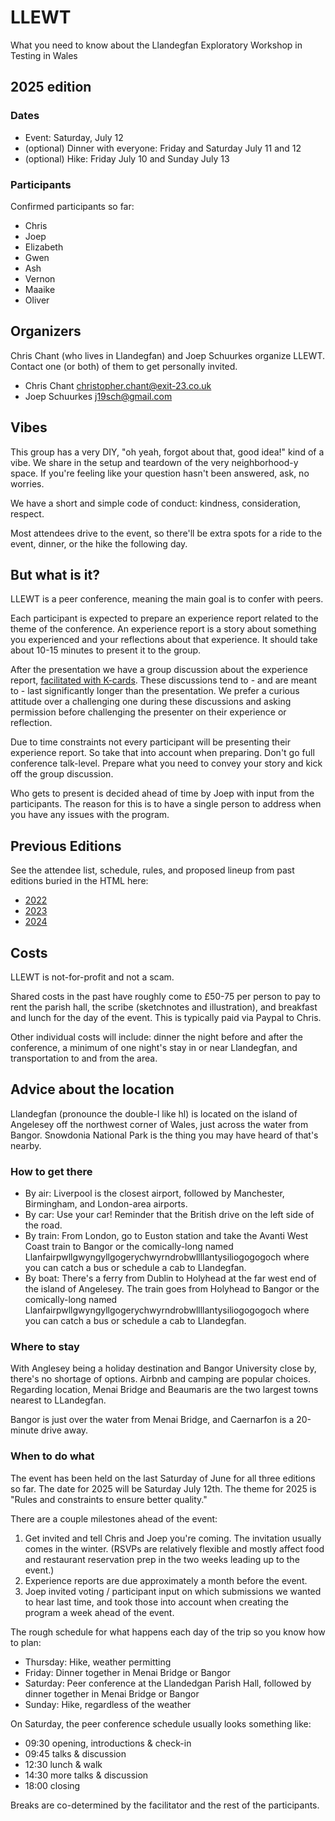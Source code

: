 # LLEWT
What you need to know about the Llandegfan Exploratory Workshop in Testing in Wales

## 2025 edition

### Dates
- Event: Saturday, July 12
- (optional) Dinner with everyone: Friday and Saturday July 11 and 12
- (optional) Hike: Friday July 10 and Sunday July 13

### Participants
Confirmed participants so far:
- Chris
- Joep
- Elizabeth
- Gwen
- Ash
- Vernon
- Maaike
- Oliver

## Organizers

Chris Chant (who lives in Llandegfan) and Joep Schuurkes organize LLEWT. Contact one (or both) of them to get personally invited. 

- Chris Chant christopher.chant@exit-23.co.uk
- Joep Schuurkes j19sch@gmail.com

## Vibes

This group has a very DIY, "oh yeah, forgot about that, good idea!" kind of a vibe. We share in the setup and teardown of the very neighborhood-y space. If you're feeling like your question hasn't been answered, ask, no worries. 

We have a short and simple code of conduct: kindness, consideration, respect.

Most attendees drive to the event, so there'll be extra spots for a ride to the event, dinner, or the hike the following day. 


## But what is it?

LLEWT is a peer conference, meaning the main goal is to confer with peers.

Each participant is expected to prepare an experience report related to the theme of the conference. An experience report is a story about something you experienced and your reflections about that experience. It should take about 10-15 minutes to present it to the group.

After the presentation we have a group discussion about the experience report, [facilitated with K-cards](https://smallsheds.garden/blog/2022/structuring-group-discussions-with-k-cards/). These discussions tend to - and are meant to - last significantly longer than the presentation. We prefer a curious attitude over a challenging one during these discussions and asking permission before challenging the presenter on their experience or reflection.

Due to time constraints not every participant will be presenting their experience report. So take that into account when preparing. Don't go full conference talk-level. Prepare what you need to convey your story and kick off the group discussion.

Who gets to present is decided ahead of time by Joep with input from the participants. The reason for this is to have a single person to address when you have any issues with the program.


## Previous Editions

See the attendee list, schedule, rules, and proposed lineup from past editions buried in the HTML here: 

- [2022](https://smallsheds.garden/slides/llewt-2022.html#/)
- [2023](https://smallsheds.garden/slides/llewt-2023.html#/)
- [2024](https://smallsheds.garden/slides/llewt-2024.html#/)

## Costs

LLEWT is not-for-profit and not a scam. 

Shared costs in the past have roughly come to £50-75 per person to pay to rent the parish hall, the scribe (sketchnotes and illustration), and breakfast and lunch for the day of the event. This is typically paid via Paypal to Chris. 

Other individual costs will include: dinner the night before and after the conference, a minimum of one night's stay in or near Llandegfan, and transportation to and from the area.

## Advice about the location

Llandegfan (pronounce the double-l like hl) is located on the island of Angelesey off the northwest corner of Wales, just across the water from Bangor. Snowdonia National Park is the thing you may have heard of that's nearby. 

### How to get there

- By air: Liverpool is the closest airport, followed by Manchester, Birmingham, and London-area airports. 
- By car: Use your car! Reminder that the British drive on the left side of the road. 
- By train: From London, go to Euston station and take the Avanti West Coast train to Bangor or the comically-long named Llanfairpwllgwyngyllgogerychwyrndrobwllllantysiliogogogoch where you can catch a bus or schedule a cab to Llandegfan. 
- By boat: There's a ferry from Dublin to Holyhead at the far west end of the island of Angelesey. The train goes from Holyhead to Bangor or the comically-long named Llanfairpwllgwyngyllgogerychwyrndrobwllllantysiliogogogoch where you can catch a bus or schedule a cab to Llandegfan. 

### Where to stay

With Anglesey being a holiday destination and Bangor University close by, there's no shortage of options. Airbnb and camping are popular choices.
Regarding location, Menai Bridge and Beaumaris are the two largest towns nearest to LLandegfan.

Bangor is just over the water from Menai Bridge, and Caernarfon is a 20-minute drive away. 

### When to do what

The event has been held on the last Saturday of June for all three editions so far. The date for 2025 will be Saturday July 12th. The theme for 2025 is "Rules and constraints to ensure better quality."

There are a couple milestones ahead of the event: 

1. Get invited and tell Chris and Joep you're coming. The invitation usually comes in the winter. (RSVPs are relatively flexible and mostly affect food and restaurant reservation prep in the two weeks leading up to the event.)
2. Experience reports are due approximately a month before the event. 
3. Joep invited voting / participant input on which submissions we wanted to hear last time, and took those into account when creating the program a week ahead of the event. 

The rough schedule for what happens each day of the trip so you know how to plan:

- Thursday: Hike, weather permitting
- Friday: Dinner together in Menai Bridge or Bangor
- Saturday: Peer conference at the Llandedgan Parish Hall, followed by dinner together in Menai Bridge or Bangor
- Sunday: Hike, regardless of the weather

On Saturday, the peer conference schedule usually looks something like: 

- 09:30 opening, introductions & check-in
- 09:45 talks & discussion
- 12:30 lunch & walk
- 14:30 more talks & discussion
- 18:00 closing

Breaks are co-determined by the facilitator and the rest of the participants. 
